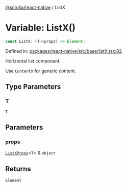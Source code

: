 [@scrolia/react-native](../README.md) / ListX

# Variable: ListX()

```ts
const ListX: <T>(props) => Element;
```

Defined in: [packages/react-native/src/base/listX.tsx:82](https://github.com/alpheustangs/scrolia/blob/e478c3598c4b753ead9de3dc691e6078680b80a3/packages/react-native/src/base/listX.tsx#L82)

Horizontal list component.

Use `ContentX` for generic content.

## Type Parameters

### T

`T`

## Parameters

### props

[`ListXProps`](../type-aliases/ListXProps.md)\<`T`\> & `object`

## Returns

`Element`
